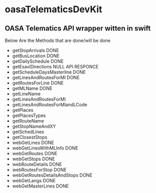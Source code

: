 # oasaTelematicsDevKit
## OASA Telematics API wrapper witten in swift

Below Are the Methods that are done/will be done

* getStopArrivals DONE
* getBusLocation DONE
* getDailySchedule DONE
* getEsavlDirections NULL API RESPONCE
* getScheduleDaysMasterline DONE
* getLinesAndRoutesForMl DONE
* getRoutesForLine DONE
* getMLName DONE
* getLineName
* getLinesAndRoutesForMl
* getLinesAndRoutesForMlandLCode
* getPlaces
* getPlacesTypes
* getRouteName
* getStopNameAndXY
* getSchedLines
* getClosestStops
* webGetLines DONE
* webGetLinesWithMLInfo DONE
* webGetRoutes DONE
* webGetStops DONE
* webRouteDetails DONE
* webRoutesForStop DONE
* webGetRoutesDetailsAndStops DONE
* webGetLangs DONE
* webGetMasterLines DONE
